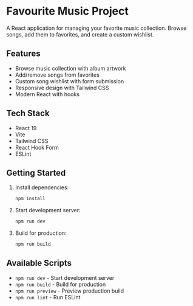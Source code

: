 # Favourite Music Project

A React application for managing your favorite music collection. Browse songs, add them to favorites, and create a custom wishlist.

## Features

- Browse music collection with album artwork
- Add/remove songs from favorites
- Custom song wishlist with form submission
- Responsive design with Tailwind CSS
- Modern React with hooks

## Tech Stack

- React 19
- Vite
- Tailwind CSS
- React Hook Form
- ESLint

## Getting Started

1. Install dependencies:
   ```bash
   npm install
   ```

2. Start development server:
   ```bash
   npm run dev
   ```

3. Build for production:
   ```bash
   npm run build
   ```

## Available Scripts

- `npm run dev` - Start development server
- `npm run build` - Build for production
- `npm run preview` - Preview production build
- `npm run lint` - Run ESLint
